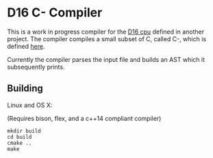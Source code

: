 # D16 C- Compiler
This is a work in progress compiler for the [D16 cpu](https://github.com/C-Elegans/d16) defined in another project.
The compiler compiles a small subset of C, called C-, which is defined [here](http://www.cs.dartmouth.edu/~cs57/Project/C-%20Spec.pdf).

Currently the compiler parses the input file and builds an AST which it subsequently prints.
## Building
Linux and OS X:

(Requires bison, flex, and a c++14 compliant compiler)
```
mkdir build
cd build
cmake ..
make
```
